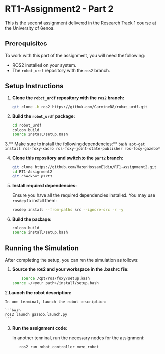 # RT1-Assignment2 - Part 2

This is the second assignment delivered in the Research Track 1 course at the University of Genoa.

## Prerequisites

To work with this part of the assignment, you will need the following:

- ROS2 installed on your system.
- The `robot_urdf` repository with the `ros2` branch.

## Setup Instructions

1. **Clone the `robot_urdf` repository with the `ros2` branch:**

    ```bash
    git clone -b ros2 https://github.com/CarmineD8/robot_urdf.git
    ```

2. **Build the `robot_urdf` package:**

    ```bash
    cd robot_urdf
    colcon build
    source install/setup.bash
    ```
3.** Make sure to install the following dependencies:**
	```bash
 	apt-get install ros-foxy-xacro ros-foxy-joint-state-publisher ros-foxy-gazebo*
    	```	

4. **Clone this repository and switch to the `part2` branch:**

    ```bash
    git clone https://github.com/MazenHossamEldin/RT1-Assignment2.git
    cd RT1-Assignment2
    git checkout part2
    ```

5. **Install required dependencies:**

    Ensure you have all the required dependencies installed. You may use `rosdep` to install them:

    ```bash
    rosdep install --from-paths src --ignore-src -r -y
    ```

6. **Build the package:**

    ```bash
    colcon build
    source install/setup.bash
    ```

## Running the Simulation

After completing the setup, you can run the simulation as follows:

1. **Source the ros2 and your workspace in the .bashrc file:**


    ```bash
    	source /opt/ros/foxy/setup.bash
	source ~/<your path>/install/setup.bash
    ```

2.**Launch the robot description:**

    In one terminal, launch the robot description:

    ```bash
    ros2 launch gazebo.launch.py
    ```

3. **Run the assignment code:**

    In another terminal, run the necessary nodes for the assignment:

    ```bash
       ros2 run robot_controller move_robot 
    ```
